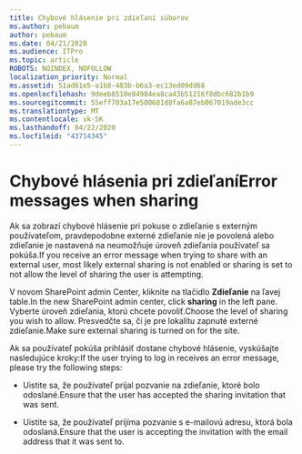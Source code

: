 ```yaml
---
title: Chybové hlásenie pri zdieľaní súborov
ms.author: pebaum
author: pebaum
ms.date: 04/21/2020
ms.audience: ITPro
ms.topic: article
ROBOTS: NOINDEX, NOFOLLOW
localization_priority: Normal
ms.assetid: 51ad61e5-a1b8-483b-b6a3-ec13ed09dd68
ms.openlocfilehash: 9deeb8510e84904ea8ca43b51216f8dbc682b1b9
ms.sourcegitcommit: 55eff703a17e500681d8fa6a87eb067019ade3cc
ms.translationtype: MT
ms.contentlocale: sk-SK
ms.lasthandoff: 04/22/2020
ms.locfileid: "43714345"
---
```

# <a name="error-messages-when-sharing"></a><span data-ttu-id="77c82-102">Chybové hlásenia pri zdieľaní</span><span class="sxs-lookup"><span data-stu-id="77c82-102">Error messages when sharing</span></span>

<span data-ttu-id="77c82-103">Ak sa zobrazí chybové hlásenie pri pokuse o zdieľanie s externým používateľom, pravdepodobne externé zdieľanie nie je povolená alebo zdieľanie je nastavená na neumožňuje úroveň zdieľania používateľ sa pokúša.</span><span class="sxs-lookup"><span data-stu-id="77c82-103">If you receive an error message when trying to share with an external user, most likely external sharing is not enabled or sharing is set to not allow the level of sharing the user is attempting.</span></span>
  
<span data-ttu-id="77c82-104">V novom SharePoint admin Center, kliknite na tlačidlo **Zdieľanie** na ľavej table.</span><span class="sxs-lookup"><span data-stu-id="77c82-104">In the  new SharePoint admin center, click **sharing** in the left pane.</span></span> <span data-ttu-id="77c82-105">Vyberte úroveň zdieľania, ktorú chcete povoliť.</span><span class="sxs-lookup"><span data-stu-id="77c82-105">Choose the level of sharing you wish to allow.</span></span> <span data-ttu-id="77c82-106">Presvedčte sa, či je pre lokalitu zapnuté externé zdieľanie.</span><span class="sxs-lookup"><span data-stu-id="77c82-106">Make sure external sharing is turned on for the site.</span></span> 
  
<span data-ttu-id="77c82-107">Ak sa používateľ pokúša prihlásiť dostane chybové hlásenie, vyskúšajte nasledujúce kroky:</span><span class="sxs-lookup"><span data-stu-id="77c82-107">If the user trying to log in receives an error message, please try the following steps:</span></span>
  
- <span data-ttu-id="77c82-108">Uistite sa, že používateľ prijal pozvanie na zdieľanie, ktoré bolo odoslané.</span><span class="sxs-lookup"><span data-stu-id="77c82-108">Ensure that the user has accepted the sharing invitation that was sent.</span></span>
    
- <span data-ttu-id="77c82-109">Uistite sa, že používateľ prijíma pozvanie s e-mailovú adresu, ktorá bola odoslaná.</span><span class="sxs-lookup"><span data-stu-id="77c82-109">Ensure that the user is accepting the invitation with the email address that it was sent to.</span></span>
    

